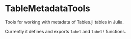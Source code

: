 # TableMetadataTools
Tools for working with metadata of Tables.jl tables in Julia.

Currently it defines and exports `label` and `label!` functions.
